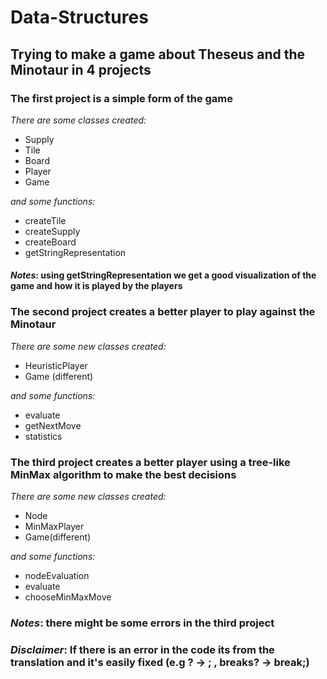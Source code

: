 # Data-Structures

## Trying to make a game about Theseus and the Minotaur in 4 projects

### The first project is a simple form of the game  
*There are some classes created:*
* Supply
* Tile
* Board
* Player
* Game  

*and some functions:*
* createTile
* createSupply
* createBoard
* getStringRepresentation
  
#### *Notes*: using getStringRepresentation we get a good visualization of the game and how it is played by the players

### The second project creates a better player to play against the Minotaur    
*There are some new classes created:*  
* HeuristicPlayer
* Game (different)

*and some functions:*  
* evaluate
* getNextMove
* statistics

### The third project creates a better player using a tree-like MinMax algorithm to make the best decisions
*There are some new classes created:*  
* Node
* MinMaxPlayer
* Game(different)

*and some functions:*  
* nodeEvaluation
* evaluate
* chooseMinMaxMove

### *Notes*: there might be some errors in the third project 

### *Disclaimer*: If there is an error in the code its from the translation and it's easily fixed (e.g ? -> ; , breaks? -> break;)


